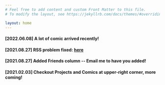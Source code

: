 ```yaml
---
# Feel free to add content and custom Front Matter to this file.
# To modify the layout, see https://jekyllrb.com/docs/themes/#overriding-theme-defaults

layout: home
---
```


#### [2022.06.08] A lot of comic arrived recently!

#### [2021.08.27] RSS problem fixed: <a href="https://www.ustcpetergu.com/MyBlog/feed.xml">here</a>

#### [2021.08.27] Added Friends column -- Email me to have you added!

#### [2021.02.03] Checkout Projects and Comics at upper-right corner, more coming!

